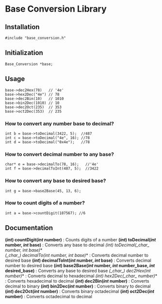 # Base Conversion Library


## Installation
```
#include "base_conversion.h"

```

## Initialization
```
Base_Conversion *base;

```

## Usage

```
base->dec2Hex(78)   // '4e'
base->hex2Dec("4e") // 78
base->dec2Bin(10)   // 1010  
base->bin2Dec(1010) // 10
base->dec2Oct(235)  // 353
base->oct2Dec(353)  // 235
```

### How to convert any number base to decimal?
```
int b = base->toDecimal(3422, 5);  //487
int c = base->toDecimal("4e", 16); //78
int d = base->toDecimal("0x4e");   //78
```

### How to convert decimal number to any base?
```
char* e = base->decimalTo(78, 16);   //'4e'
int f = base->decimalToInt(487, 5);  //3422
```

### How to convert any base to desired base?
```
int g = base->base2Base(45, 13, 6);
```

### How to count digits of a number?
```
int a = base->countDigit(187567); //6
```

## Documentation

**(_int_) countDigit(_int_ number)**  : Counts digits of a number
**(_int_) toDecimal(_int_ number, _int_ base)**  : Converts any base to decimal
**(_int_) toDecimal(_char*_ number, _int_ base)**  
**(_char*_) decimalTo(_int_ number, _int_ base)**  : Converts decimal number to desired base
**(_int_) decimalToInt(_int_ number, _int_ base)**  : Converts decimal number to desired base
**(_int_) base2Base(_int_ number, _int_ number_base, _int_ desired_base)**  : Converts any base to desired base
**(_char*_) dec2Hex(_int_ number)**  : Converts decimal to hexadecimal
**(_int_) hex2Dec(_char*_ number)**  : Converts hexadecimal to decimal
**(_int_) dec2Bin(_int_ number)**  : Converts decimal to binary
**(_int_) bin2Dec(_int_ number)**  : Converts binary to decimal
**(_int_) dec2Oct(_int_ number)**  : Converts binary octadecimal
**(_int_) oct2Dec(_int_ number)**  : Converts octadecimal to decimal
